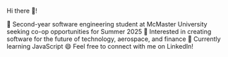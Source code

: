 Hi there 👋!

👋 Second-year software engineering student at McMaster University seeking co-op opportunities for Summer 2025
🚀 Interested in creating software for the future of technology, aerospace, and finance
🌱 Currently learning JavaScript
😄 Feel free to connect with me on LinkedIn!
